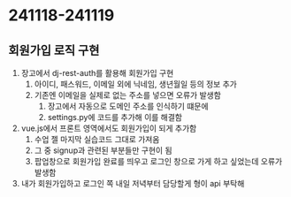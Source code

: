 # 241118-241119
## 회원가입 로직 구현
1. 장고에서 dj-rest-auth를 활용해 회원가입 구현
   1. 아이디, 패스워드, 이메일 외에 닉네임, 생년월일 등의 정보 추가
   2. 기존엔 이메일을 실제로 없는 주소를 넣으면 오류가 발생함
      1. 장고에서 자동으로 도메인 주소를 인식하기 떄문에
      2. settings.py에 코드를 추가해 이를 해결함
2. vue.js에서 프론트 영역에서도 회원가입이 되게 추가함
   1. 수업 젤 마지막 실습코드 그대로 가져옴
   2. 그 중 signup과 관련된 부분들만 구현이 됨
   3. 팝업창으로 회원가입 완료를 띄우고 로그인 창으로 가게 하고 싶었는데 오류가 발생함
3. 내가 회원가입하고 로그인 쪽 내일 저녁부터 담당할게 형이 api 부탁해
